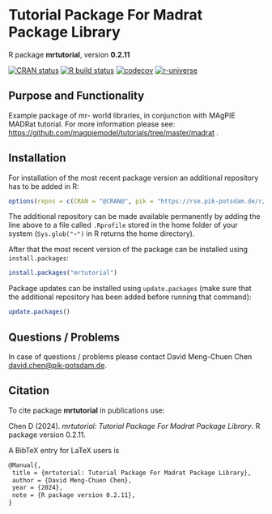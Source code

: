 # Tutorial Package For Madrat Package Library

R package **mrtutorial**, version **0.2.11**

[![CRAN status](https://www.r-pkg.org/badges/version/mrtutorial)](https://cran.r-project.org/package=mrtutorial)  [![R build status](https://github.com/caviddhen/mrtutorial/workflows/check/badge.svg)](https://github.com/caviddhen/mrtutorial/actions) [![codecov](https://codecov.io/gh/caviddhen/mrtutorial/branch/master/graph/badge.svg)](https://app.codecov.io/gh/caviddhen/mrtutorial) [![r-universe](https://pik-piam.r-universe.dev/badges/mrtutorial)](https://pik-piam.r-universe.dev/builds)

## Purpose and Functionality

Example package of mr- world libraries, in conjunction with
    MAgPIE MADRat tutorial. For more information please see:
    https://github.com/magpiemodel/tutorials/tree/master/madrat .


## Installation

For installation of the most recent package version an additional repository has to be added in R:

```r
options(repos = c(CRAN = "@CRAN@", pik = "https://rse.pik-potsdam.de/r/packages"))
```
The additional repository can be made available permanently by adding the line above to a file called `.Rprofile` stored in the home folder of your system (`Sys.glob("~")` in R returns the home directory).

After that the most recent version of the package can be installed using `install.packages`:

```r 
install.packages("mrtutorial")
```

Package updates can be installed using `update.packages` (make sure that the additional repository has been added before running that command):

```r 
update.packages()
```

## Questions / Problems

In case of questions / problems please contact David Meng-Chuen Chen <david.chen@pik-potsdam.de>.

## Citation

To cite package **mrtutorial** in publications use:

Chen D (2024). _mrtutorial: Tutorial Package For Madrat Package Library_. R package version 0.2.11.

A BibTeX entry for LaTeX users is

 ```latex
@Manual{,
  title = {mrtutorial: Tutorial Package For Madrat Package Library},
  author = {David Meng-Chuen Chen},
  year = {2024},
  note = {R package version 0.2.11},
}
```
